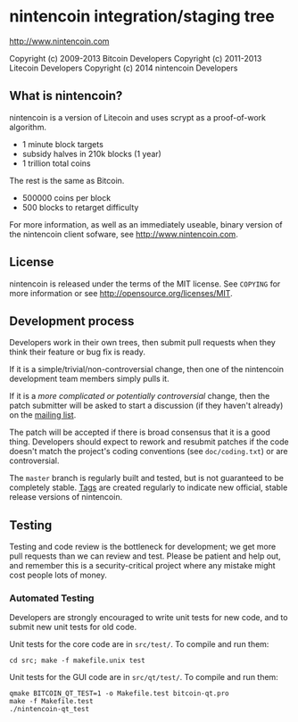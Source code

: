 nintencoin integration/staging tree
================================

http://www.nintencoin.com

Copyright (c) 2009-2013 Bitcoin Developers
Copyright (c) 2011-2013 Litecoin Developers
Copyright (c) 2014 nintencoin Developers


What is nintencoin?
----------------

nintencoin is a version of Litecoin and uses scrypt as a proof-of-work algorithm.
 - 1 minute block targets
 - subsidy halves in 210k blocks (1 year)
 - 1 trillion total coins

The rest is the same as Bitcoin.
 - 500000 coins per block
 - 500 blocks to retarget difficulty

For more information, as well as an immediately useable, binary version of
the nintencoin client sofware, see http://www.nintencoin.com.

License
-------

nintencoin is released under the terms of the MIT license. See `COPYING` for more
information or see http://opensource.org/licenses/MIT.

Development process
-------------------

Developers work in their own trees, then submit pull requests when they think
their feature or bug fix is ready.

If it is a simple/trivial/non-controversial change, then one of the nintencoin
development team members simply pulls it.

If it is a *more complicated or potentially controversial* change, then the patch
submitter will be asked to start a discussion (if they haven't already) on the
[mailing list](http://sourceforge.net/mailarchive/forum.php?forum_name=bitcoin-development).

The patch will be accepted if there is broad consensus that it is a good thing.
Developers should expect to rework and resubmit patches if the code doesn't
match the project's coding conventions (see `doc/coding.txt`) or are
controversial.

The `master` branch is regularly built and tested, but is not guaranteed to be
completely stable. [Tags](https://github.com/bitcoin/bitcoin/tags) are created
regularly to indicate new official, stable release versions of nintencoin.

Testing
-------

Testing and code review is the bottleneck for development; we get more pull
requests than we can review and test. Please be patient and help out, and
remember this is a security-critical project where any mistake might cost people
lots of money.

### Automated Testing

Developers are strongly encouraged to write unit tests for new code, and to
submit new unit tests for old code.

Unit tests for the core code are in `src/test/`. To compile and run them:

    cd src; make -f makefile.unix test

Unit tests for the GUI code are in `src/qt/test/`. To compile and run them:

    qmake BITCOIN_QT_TEST=1 -o Makefile.test bitcoin-qt.pro
    make -f Makefile.test
    ./nintencoin-qt_test



	